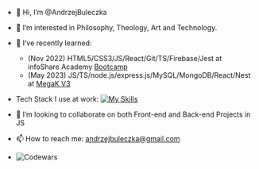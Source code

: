 - 👋 Hi, I’m @AndrzejBuleczka
- 👀 I’m interested in Philosophy, Theology, Art and Technology.
- 🌱 I’ve recently learned:
    - (Nov 2022) HTML5/CSS3/JS/React/Git/TS/Firebase/Jest at infoShare Academy [Bootcamp](https://infoshareacademy.com/kurs/bootcamp-frontend/)
    - (May 2023) JS/TS/node.js/express.js/MySQL/MongoDB/React/Nest at [MegaK V3](https://www.megak.pl/)

- Tech Stack I use at work: [![My Skills](https://skills.thijs.gg/icons?i=js,html,css,react,ts,git,gatsby,tailwind,nodejs,express,cypress)](https://skills.thijs.gg) 
- 💞️ I’m looking to collaborate on both Front-end and Back-end Projects in JS
- 📫 How to reach me: andrzejbuleczka@gmail.com
- ![Codewars](https://www.codewars.com/users/AndrzejBuleczka/badges/small)

<!---
AndrzejBuleczka/AndrzejBuleczka is a ✨ special ✨ repository because its `README.md` (this file) appears on your GitHub profile.
You can click the Preview link to take a look at your changes.
--->
